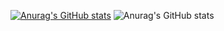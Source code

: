 [![Anurag's GitHub stats](https://github-readme-stats.vercel.app/api?username=trungtin1811)](https://github.com/anuraghazra/github-readme-stats)
![Anurag's GitHub stats](https://github-readme-stats.vercel.app/api?username=trungtin1811&show_icons=true&theme=tokyonight)
